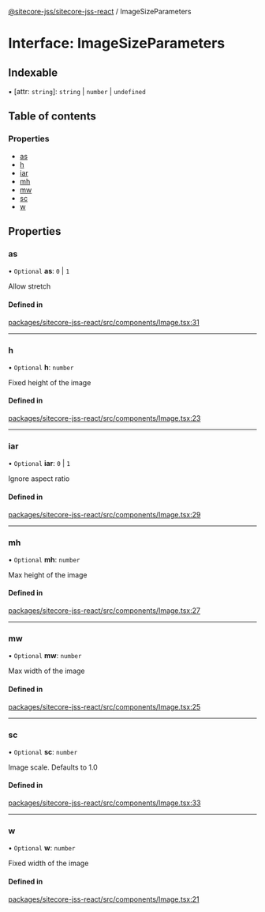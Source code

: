 [@sitecore-jss/sitecore-jss-react](../README.md) / ImageSizeParameters

# Interface: ImageSizeParameters

## Indexable

▪ [attr: `string`]: `string` \| `number` \| `undefined`

## Table of contents

### Properties

- [as](ImageSizeParameters.md#as)
- [h](ImageSizeParameters.md#h)
- [iar](ImageSizeParameters.md#iar)
- [mh](ImageSizeParameters.md#mh)
- [mw](ImageSizeParameters.md#mw)
- [sc](ImageSizeParameters.md#sc)
- [w](ImageSizeParameters.md#w)

## Properties

### as

• `Optional` **as**: ``0`` \| ``1``

Allow stretch

#### Defined in

[packages/sitecore-jss-react/src/components/Image.tsx:31](https://github.com/Sitecore/jss/blob/c97d93f83/packages/sitecore-jss-react/src/components/Image.tsx#L31)

___

### h

• `Optional` **h**: `number`

Fixed height of the image

#### Defined in

[packages/sitecore-jss-react/src/components/Image.tsx:23](https://github.com/Sitecore/jss/blob/c97d93f83/packages/sitecore-jss-react/src/components/Image.tsx#L23)

___

### iar

• `Optional` **iar**: ``0`` \| ``1``

Ignore aspect ratio

#### Defined in

[packages/sitecore-jss-react/src/components/Image.tsx:29](https://github.com/Sitecore/jss/blob/c97d93f83/packages/sitecore-jss-react/src/components/Image.tsx#L29)

___

### mh

• `Optional` **mh**: `number`

Max height of the image

#### Defined in

[packages/sitecore-jss-react/src/components/Image.tsx:27](https://github.com/Sitecore/jss/blob/c97d93f83/packages/sitecore-jss-react/src/components/Image.tsx#L27)

___

### mw

• `Optional` **mw**: `number`

Max width of the image

#### Defined in

[packages/sitecore-jss-react/src/components/Image.tsx:25](https://github.com/Sitecore/jss/blob/c97d93f83/packages/sitecore-jss-react/src/components/Image.tsx#L25)

___

### sc

• `Optional` **sc**: `number`

Image scale. Defaults to 1.0

#### Defined in

[packages/sitecore-jss-react/src/components/Image.tsx:33](https://github.com/Sitecore/jss/blob/c97d93f83/packages/sitecore-jss-react/src/components/Image.tsx#L33)

___

### w

• `Optional` **w**: `number`

Fixed width of the image

#### Defined in

[packages/sitecore-jss-react/src/components/Image.tsx:21](https://github.com/Sitecore/jss/blob/c97d93f83/packages/sitecore-jss-react/src/components/Image.tsx#L21)
